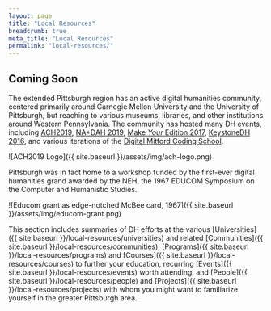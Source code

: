 ```yaml
---
layout: page
title: "Local Resources"
breadcrumb: true
meta_title: "Local Resources"
permalink: "local-resources/"
---
```

## Coming Soon

The extended Pittsburgh region has an active digital humanities community, centered primarily around Carnegie Mellon University and the University of Pittsburgh, but reaching to various museums, libraries, and other institutions around Western Pennsylvania. The community has hosted many DH events, including [ACH2019](http://ach2019.ach.org/), [NA+DAH 2019](https://sites.haa.pitt.edu/na-dah/about-the-workshop/), [Make _Your_ Edition 2017](https://pittsburgh-neh-institute.github.io/Institute-Materials-2017/), [KeystoneDH 2016](http://keystonedh.network/2016/), and various iterations of the [Digital Mitford Coding School](https://digitalmitford.org/workshop.html). 

![ACH2019 Logo]({{ site.baseurl }}/assets/img/ach-logo.png)

Pittsburgh was in fact home to a workshop funded by the first-ever digital humanities grand awarded by the NEH, the 1967 EDUCOM Symposium on the Computer and Humanistic Studies.

![Educom grant as edge-notched McBee card, 1967]({{ site.baseurl }}/assets/img/educom-grant.png)

This section includes summaries of DH efforts at the various [Universities]({{ site.baseurl }}/local-resources/universities) and related [Communities]({{ site.baseurl }}/local-resources/communities), [Programs]({{ site.baseurl }}/local-resources/programs) and [Courses]({{ site.baseurl }}/local-resources/courses) to further your education, recurring [Events]({{ site.baseurl }}/local-resources/events) worth attending, and [People]({{ site.baseurl }}/local-resources/people) and [Projects]({{ site.baseurl }}/local-resources/projects) with whom you might want to familiarize yourself in the greater Pittsburgh area.
